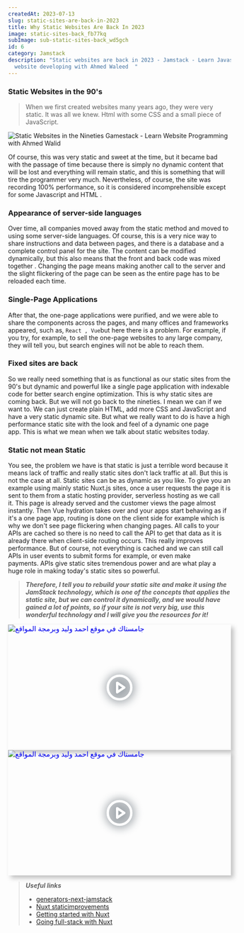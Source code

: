 ```yaml
---
createdAt: 2023-07-13
slug: static-sites-are-back-in-2023
title: Why Static Websites Are Back In 2023
image: static-sites-back_fb77kq
subImage: sub-static-sites-back_wd5gch
id: 6
category: Jamstack
description: "Static websites are back in 2023 - Jamstack - Learn Javascript &
  website developing with Ahmed Waleed  "
---
```

### Static Websites in the 90's

> When we first created websites many years ago, they were very static. It was all we knew. Html with some CSS and a small piece of JavaScript.

![Static Websites in the Nineties Gamestack - Learn Website Programming with Ahmed Walid](https://res.cloudinary.com/drcfigqqr/image/upload/v1688518528/Screenshot_51_vcjvrj.webp "Static Websites in the Nineties Gamestack - Learn Website Programming with Ahmed Walid")

Of course, this was very static and sweet at the time, but it became bad with the passage of time because there is simply no dynamic content that will be lost and everything will remain static, and this is something that will tire the programmer very much. Nevertheless, of course, the site was recording 100% performance, so it is considered incomprehensible except for some Javascript and HTML .

### Appearance of server-side languages

Over time, all companies moved away from the static method and moved to using some server-side languages. Of course, this is a very nice way to share instructions and data between pages, and there is a database and a complete control panel for the site. The content can be modified dynamically, but this also means that the front and back code was mixed together . Changing the page means making another call to the server and the slight flickering of the page can be seen as the entire page has to be reloaded each time.

### Single-Page Applications

After that, the one-page applications were purified, and we were able to share the components across the pages, and many offices and frameworks appeared, such as, `React , Vue`but here there is a problem. For example, if you try, for example, to sell the one-page websites to any large company, they will tell you, but search engines will not be able to reach them.

### Fixed sites are back

So we really need something that is as functional as our static sites from the 90's but dynamic and powerful like a single page application with indexable code for better search engine optimization. This is why static sites are coming back. But we will not go back to the nineties. I mean we can if we want to. We can just create plain HTML, add more CSS and JavaScript and have a very static dynamic site. But what we really want to do is have a high performance static site with the look and feel of a dynamic one page app. This is what we mean when we talk about static websites today.

### Static not mean Static

You see, the problem we have is that static is just a terrible word because it means lack of traffic and really static sites don't lack traffic at all. But this is not the case at all. Static sites can be as dynamic as you like. To give you an example using mainly static Nuxt.js sites, once a user requests the page it is sent to them from a static hosting provider, serverless hosting as we call it. This page is already served and the customer views the page almost instantly. Then Vue hydration takes over and your apps start behaving as if it's a one page app, routing is done on the client side for example which is why we don't see page flickering when changing pages. All calls to your APIs are cached so there is no need to call the API to get that data as it is already there when client-side routing occurs. This really improves performance. But of course, not everything is cached and we can still call APIs in user events to submit forms for example, or even make payments. APIs give static sites tremendous power and are what play a huge role in making today's static sites so powerful.

> ***Therefore, I tell you to rebuild your static site and make it using the JamStack technology, which is one of the concepts that applies the static site, but we can control it dynamically, and we would have gained a lot of points, so if your site is not very big, use this wonderful technology and I will give you the resources for it!***

<div style="width:100%;max-width:800px;box-shadow:6px 6px 10px hsl(206.5,0%,75%)"><div style="position:relative;padding-bottom:56.15%;height:0;overflow:hidden"><iframe style="position:absolute;top:0;left:0;width:100%;height:100%;border:0" loading="lazy" srcdoc="<style>* {padding: 0;margin: 0;overflow: hidden;}body, html {height: 100%;}img, svg {position: absolute;width:100%;top: 0;bottom: 0;margin: auto;}svg {filter: drop-shadow(1px 1px 10px hsl(206.5, 70.7%, 8%));transition: all 250ms ease-in-out;}body:hover svg {filter: drop-shadow(1px 1px 10px hsl(206.5, 0%, 10%));transform: scale(1.2);}</style><a href='https://www.youtube.com/embed/4wD00RT6d-g?autoplay=1'><img src='https://img.youtube.com/vi/4wD00RT6d-g/hqdefault.jpg' alt='جامستاك في موقع احمد وليد وبرمجة المواقع'>
<svg xmlns='http://www.w3.org/2000/svg' width='64' height='64' viewBox='0 0 24 24' fill='none' stroke='#ffffff' stroke-width='2' stroke-linecap='round' stroke-linejoin='round' class='feather feather-play-circle'><circle cx='12' cy='12' r='10'></circle><polygon points='10 8 16 12 10 16 10 8'></polygon></svg></a>" src="https://www.youtube.com/embed/4wD00RT6d-g" title="جامستاك في موقع احمد وليد وبرمجة المواقع" frameborder="0" allow="accelerometer; autoplay; clipboard-write; encrypted-media; gyroscope; picture-in-picture" allowfullscreen></iframe></div></div>

<div style="width:100%;max-width:800px;box-shadow:6px 6px 10px hsl(206.5,0%,75%)"><div style="position:relative;padding-bottom:56.15%;height:0;overflow:hidden"><iframe style="position:absolute;top:0;left:0;width:100%;height:100%;border:0" loading="lazy" srcdoc="<style>* {padding: 0;margin: 0;overflow: hidden;}body, html {height: 100%;}img, svg {position: absolute;width:100%;top: 0;bottom: 0;margin: auto;}svg {filter: drop-shadow(1px 1px 10px hsl(206.5, 70.7%, 8%));transition: all 250ms ease-in-out;}body:hover svg {filter: drop-shadow(1px 1px 10px hsl(206.5, 0%, 10%));transform: scale(1.2);}</style><a href='https://www.youtube.com/embed/LDkoWDYm3PI?autoplay=1'><img src='https://img.youtube.com/vi/LDkoWDYm3PI/hqdefault.jpg' alt='جامستاك في موقع احمد وليد وبرمجة المواقع'>
<svg xmlns='http://www.w3.org/2000/svg' width='64' height='64' viewBox='0 0 24 24' fill='none' stroke='#ffffff' stroke-width='2' stroke-linecap='round' stroke-linejoin='round' class='feather feather-play-circle'><circle cx='12' cy='12' r='10'></circle><polygon points='10 8 16 12 10 16 10 8'></polygon></svg></a>" src="https://www.youtube.com/embed/LDkoWDYm3PI" title="جامستاك في موقع احمد وليد وبرمجة المواقع" frameborder="0" allow="accelerometer; autoplay; clipboard-write; encrypted-media; gyroscope; picture-in-picture" allowfullscreen></iframe></div></div>

> ***Useful links***
>
> * [generators-next-jamstack](https://jamstack.org/generators/next/)﻿
> * [Nuxt staticimprovements](https://nuxtjs.org/blog/nuxt-static-improvements)
> * [Getting started with Nuxt](https://nuxtjs.org/guides/get-started/installation)
> * [Going full-stack with Nuxt](https://nuxtjs.org/blog/going-full-static)